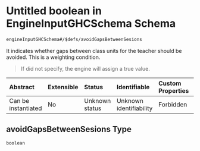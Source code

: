 # Untitled boolean in EngineInputGHCSchema Schema

```txt
engineInputGHCSchema#/$defs/avoidGapsBetweenSesions
```

It indicates whether gaps between class units for the teacher should be avoided. This is a weighting condition.

> If did not specify, the engine will assign a true value.

| Abstract            | Extensible | Status         | Identifiable            | Custom Properties | Additional Properties | Access Restrictions | Defined In                                                        |
| :------------------ | :--------- | :------------- | :---------------------- | :---------------- | :-------------------- | :------------------ | :---------------------------------------------------------------- |
| Can be instantiated | No         | Unknown status | Unknown identifiability | Forbidden         | Allowed               | none                | [ghc.schema.json*](../out/ghc.schema.json "open original schema") |

## avoidGapsBetweenSesions Type

`boolean`
